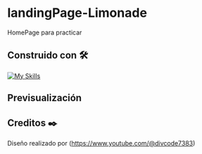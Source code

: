 # landingPage-Limonade

HomePage para practicar


## Construido con 🛠️
[![My Skills](https://skillicons.dev/icons?i=html,css,sass)](https://skillicons.dev)


## Previsualización


## Creditos ✒️
Diseño realizado por (https://www.youtube.com/@divcode7383)

